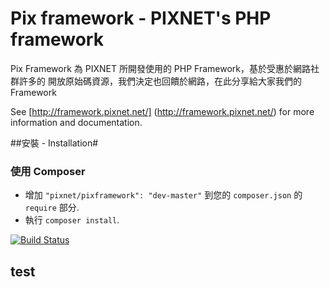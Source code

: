 Pix framework - PIXNET's PHP framework
========================================

Pix Framework 為 PIXNET 所開發使用的 PHP Framework，基於受惠於網路社群許多的
開放原始碼資源，我們決定也回饋於網路，在此分享給大家我們的 Framework

See [http://framework.pixnet.net/] (http://framework.pixnet.net/) for more information and documentation.

##安裝 - Installation#
### 使用 Composer ###
- 增加 `"pixnet/pixframework": "dev-master"` 到您的 `composer.json` 的 `require` 部分.
- 執行 `composer install`.

[![Build Status](https://secure.travis-ci.org/pixnet/pixframework.png?branch=master)](http://travis-ci.org/pixnet/pixframework)

## test
